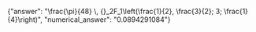 {"answer": "\\frac{\\pi}{48} \\, {}_2F_1\\left(\\frac{1}{2}, \\frac{3}{2}; 3; \\frac{1}{4}\\right)", "numerical_answer": "0.0894291084"}
